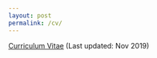```yaml
---
layout: post
permalink: /cv/
---
```


[Curriculum Vitae](/assets/CV_Jongeun.pdf) (Last updated: Nov 2019)
